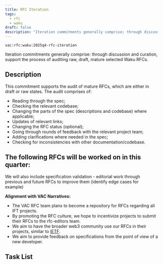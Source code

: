 ```yaml
---
title: RFC Iteration
tags:
  - rfc
  - waku
draft: false
description: "Iteration commitments generally comprise: through discussion and curation, support the process of auditing raw, draft, mature selected Waku RFCs."
---
```


`vac:rfc:waku:2025q4-rfc-iteration`

Iteration commitments generally comprise:
through discussion and curation,
support the process of auditing raw, draft, mature selected Waku RFCs.

## Description

This commitment supports the audit of mature RFCs, which are 
either in draft or raw states. The audit comprises of:
- Reading through the spec;
- Checking the relevant codebase;
- Changing the parts of the spec (descriptions and codebase) where applicable;
- Updates of relevant links;
- Changing the RFC status (optional);
- Going through rounds of feedback with the relevant project team;
- Adding clarifications where needed in the spec;
- Checking for inconsistencies with other documentation/codebase.

The following RFCs will be worked on in this quarter:
- 

We will also include specification validation - 
editorial work through previous and future RFCs to improve them
(identify edge cases for example)

**Alignment with VAC Narratives:**

- The VAC RFC team plans to become a repository
for RFCs regarding all IFT 
  projects.
- By promoting the RFC culture,
we hope to incentivize projects to submit their RFCs
to the rfc-editors team.
- We aim to have the broader web3 community use our RFCs
in their projects, similar to [IETF](https://www.ietf.org/).
- We aim to provide feedback on specifications
from the point of view of a new developer.

## Task List

